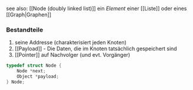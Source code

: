 see also: [[Node (doubly linked list)]]
ein _Element_ einer [[Liste]] oder eines [[Graph|Graphen]]


### Bestandteile
1. seine Addresse (charakterisiert jeden Knoten)
2. [[Payload]] - Die Daten, die im Knoten tatsächlich gespeichert sind
3. [[Pointer]] auf Nachvolger (und evt. Vorgänger)

```c
typedef struct Node {
	Node *next;
	Object *payload;
} Node;
```
